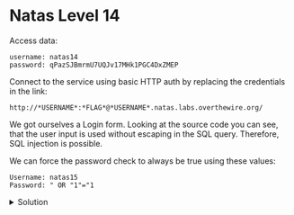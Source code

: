 # Natas Level 14

Access data:

    username: natas14
    password: qPazSJBmrmU7UQJv17MHk1PGC4DxZMEP

Connect to the service using basic HTTP auth by replacing the credentials in the link:
    
    http://*USERNAME*:*FLAG*@*USERNAME*.natas.labs.overthewire.org/

We got ourselves a Login form. Looking at the source code you can see, that the user input is used without escaping in the SQL query. Therefore, SQL injection is possible. 

We can force the password check to always be true using these values:

    Username: natas15
    Password: " OR "1"="1


<details>
  <summary>Solution</summary>
  Flag: TTkaI7AWG4iDERztBcEyKV7kRXH1EZRB
</details>